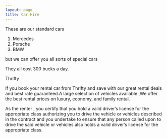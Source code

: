 ```yaml
---
layout: page
title: Car Hire
---
```


These are our standard cars 

1. Mercedes
2. Porsche
3. BMW

but we can offer you all sorts of special cars

They all cost 300 bucks a day.


Thrifty 

If you book your rental car from Thrifty and save with our great rental deals and best rate guaranteed.A large selection of vehicles available ,We offer the best rental prices on luxury, economy, and family rental.

As the renter , you certify that you hold a valid driver’s license for the appropriate class authorizing you to drive the vehicle or vehicles described in the contract and you undertake to ensure that any person called upon to drive the said vehicle or vehicles also holds a valid driver’s license for the appropriate class.
